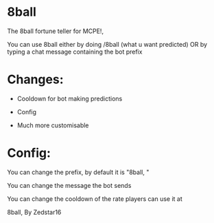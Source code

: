 # 8ball
The 8ball fortune teller for MCPE!,

You can use 8ball either by doing /8ball (what u want predicted)
OR
by typing a chat message containing the bot prefix

# Changes:

- Cooldown for bot making predictions

- Config

- Much more customisable


# Config:
You can change the prefix, by default it is "8ball, "

You can change the message the bot sends

You can change the cooldown of the rate players can use it at

8ball, By Zedstar16

